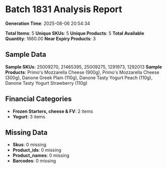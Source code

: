 # Batch 1831 Analysis Report

**Generation Time**: 2025-08-06 20:54:34

**Total Items**: 5
**Unique SKUs**: 5
**Unique Products**: 5
**Total Available Quantity**: 1660.00
**Near Expiry Products**: 3

## Sample Data
**Sample SKUs**: 25009270, 21465395, 25009275, 1291973, 1292013
**Sample Products**: Primo's Mozzarella Cheese (900g), Primo's Mozzarella Cheese (300g), Danone Greek Plain (110g), Danone Tasty Yogurt Peach (110g), Danone Tasty Yogurt Strawberry (110g)

## Financial Categories
- **Frozen Starters, cheese & FV**: 2 items
- **Yogurt**: 3 items

## Missing Data
- **Skus**: 0 missing
- **Product_ids**: 0 missing
- **Product_names**: 0 missing
- **Barcodes**: 0 missing
